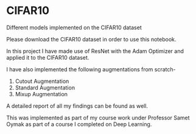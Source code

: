 # CIFAR10
Different models implemented on the CIFAR10 dataset

Please download the CIFAR10 dataset in order to use this notebook.

In this project I have made use of ResNet with the Adam Optimizer and applied it to the CIFAR10 dataset.

I have also implemented the following augmentations from scratch-
1. Cutout Augmentation
2. Standard Augmentation
3. Mixup Augmentation

A detailed report of all my findings can be found as well.

This was implemented as part of my course work under Professor Samet Oymak as part of a course I completed on Deep Learning.
